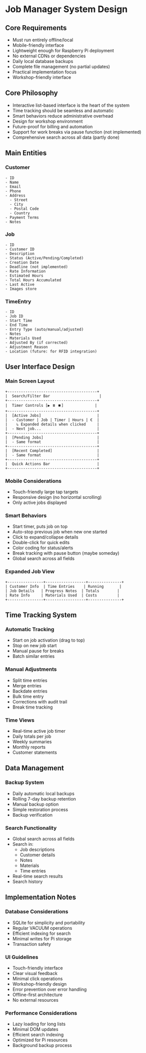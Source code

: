 # Job Manager System Design

## Core Requirements
- Must run entirely offline/local
- Mobile-friendly interface
- Lightweight enough for Raspberry Pi deployment
- No external CDNs or dependencies
- Daily local database backups
- Complete file management (no partial updates)
- Practical implementation focus
- Workshop-friendly interface

## Core Philosophy
- Interactive list-based interface is the heart of the system
- Time tracking should be seamless and automatic
- Smart behaviors reduce administrative overhead
- Design for workshop environment
- Future-proof for billing and automation
- Support for work breaks via pause function (not implemented)
- Comprehensive search across all data (partly done)

## Main Entities

### Customer
```
- ID
- Name
- Email
- Phone
- Address
  - Street
  - City
  - Postal Code
  - Country
- Payment Terms
- Notes
```

### Job
```
- ID
- Customer ID
- Description
- Status (Active/Pending/Completed)
- Creation Date
- Deadline (not implemented)
- Rate Information
- Estimated Hours
- Total Hours Accumulated
- Last Active
- Images store
```

### TimeEntry
```
- ID
- Job ID
- Start Time
- End Time
- Entry Type (auto/manual/adjusted)
- Notes
- Materials Used
- Adjusted By (if corrected)
- Adjustment Reason
- Location (future: for RFID integration)

```

## User Interface Design

### Main Screen Layout
```
+----------------------------------------+
|  Search/Filter Bar                      |
+----------------------------------------+
|  Timer Controls [▶️ ⏸️ ⏹️]              |
+----------------------------------------+
|  [Active Jobs]                         |
|  - Customer | Job | Timer | Hours | €  |
|    ↳ Expanded details when clicked     |
|  - Next job...                         |
+----------------------------------------+
|  [Pending Jobs]                        |
|  - Same format                         |
+----------------------------------------+
|  [Recent Completed]                    |
|  - Same format                         |
+----------------------------------------+
|  Quick Actions Bar                     |
+----------------------------------------+
```

### Mobile Considerations
- Touch-friendly large tap targets
- Responsive design (no horizontal scrolling)
- Only active jobs displayed

### Smart Behaviors
- Start timer, puts job on top
- Auto-stop previous job when new one started
- Click to expand/collapse details
- Double-click for quick edits
- Color coding for status/alerts
- Break tracking with pause button (maybe someday)
- Global search across all fields

### Expanded Job View
```
+----------------+------------------+---------------+
| Customer Info  | Time Entries    | Running       |
| Job Details   | Progress Notes  | Totals        |
| Rate Info     | Materials Used  | Costs         |
+----------------+------------------+---------------+
```

## Time Tracking System

### Automatic Tracking
- Start on job activation (drag to top)
- Stop on new job start
- Manual pause for breaks
- Batch similar entries

### Manual Adjustments
- Split time entries
- Merge entries
- Backdate entries
- Bulk time entry
- Corrections with audit trail
- Break time tracking

### Time Views
- Real-time active job timer
- Daily totals per job
- Weekly summaries
- Monthly reports
- Customer statements

## Data Management

### Backup System
- Daily automatic local backups
- Rolling 7-day backup retention
- Manual backup option
- Simple restoration process
- Backup verification

### Search Functionality
- Global search across all fields
- Search in:
  - Job descriptions
  - Customer details
  - Notes
  - Materials
  - Time entries
- Real-time search results
- Search history

## Implementation Notes

### Database Considerations
- SQLite for simplicity and portability
- Regular VACUUM operations
- Efficient indexing for search
- Minimal writes for Pi storage
- Transaction safety

### UI Guidelines
- Touch-friendly interface
- Clear visual feedback
- Minimal click operations
- Workshop-friendly design
- Error prevention over error handling
- Offline-first architecture
- No external resources

### Performance Considerations
- Lazy loading for long lists
- Minimal DOM updates
- Efficient search indexing
- Optimized for Pi resources
- Background backup process